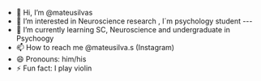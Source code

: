 - 👋 Hi, I’m @mateusilvas
- 👀 I’m interested in Neuroscience research , I´m psychology student ---
- 🌱 I’m currently learning SC, Neuroscience and undergraduate in Psychoogy
- 📫 How to reach me @mateusilva.s (Instagram)
- 😄 Pronouns: him/his
- ⚡ Fun fact: I play violin

<!---
mateusilvas/mateusilvas is a ✨ special ✨ repository because its `README.md` (this file) appears on your GitHub profile.
You can click the Preview link to take a look at your changes.
--->
